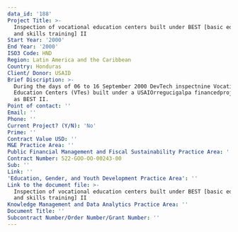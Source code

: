 ```yaml
---
data_id: '188'
Project Title: >-
  Inspection of vocational education centers built under BEST [basic education
  and skills training] II
Start Year: '2000'
End Year: '2000'
ISO3 Code: HND
Region: Latin America and the Caribbean
Country: Honduras
Client/ Donor: USAID
Brief Discription: >-
  During the days of 06 to 16 September 2000 DevTech inspectnine Vocational
  Education Centers (VTes) built under a USAIOrregucigalpa financedproject known
  as BEST II.
Point of contact: ''
Email: ''
Phone: ''
Current Project? (Y/N): 'No'
Prime: ''
Contract Value USD: ''
M&E Practice Area: ''
Public Financial Management and Fiscal Sustainability Practice Area: ''
Contract Number: 522-GOO-OO-00243-00
Sub: ''
Link: ''
'Education, Gender, and Youth Development Practice Area': ''
Link to the document file: >-
  Inspection of vocational education centers built under BEST [basic education
  and skills training] II
Knowledge Management and Data Analytics Practice Area: ''
Document Title: ''
Subcontract Number/Order Number/Grant Number: ''
---
```

